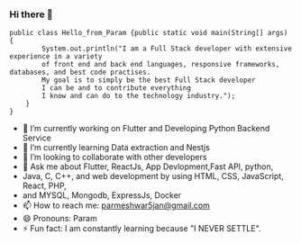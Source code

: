 ### Hi there 👋

```
public class Hello_from_Param {public static void main(String[] args) { 
        System.out.println("I am a Full Stack developer with extensive experience in a variety 
        of front end and back end languages, responsive frameworks, databases, and best code practises.
        My goal is to simply be the best Full Stack developer 
        I can be and to contribute everything 
        I know and can do to the technology industry.");
    }
}
```

- 🔭 I’m currently working on Flutter and Developing Python Backend Service
- 🌱 I’m currently learning Data extraction and Nestjs
- 👯 I’m looking to collaborate with other developers 
- 💬 Ask me about  Flutter, ReactJs, App Devlopment,Fast API, python, 
- Java, C, C++, and web development by using HTML, CSS, JavaScript, React, PHP,
- and MYSQL, Mongodb, ExpressJs, Docker 
- 📫 How to reach me: parmeshwar5jan@gmail.com 
- 😄 Pronouns: Param
- ⚡ Fun fact: I am constantly learning because "I NEVER SETTLE".


###


